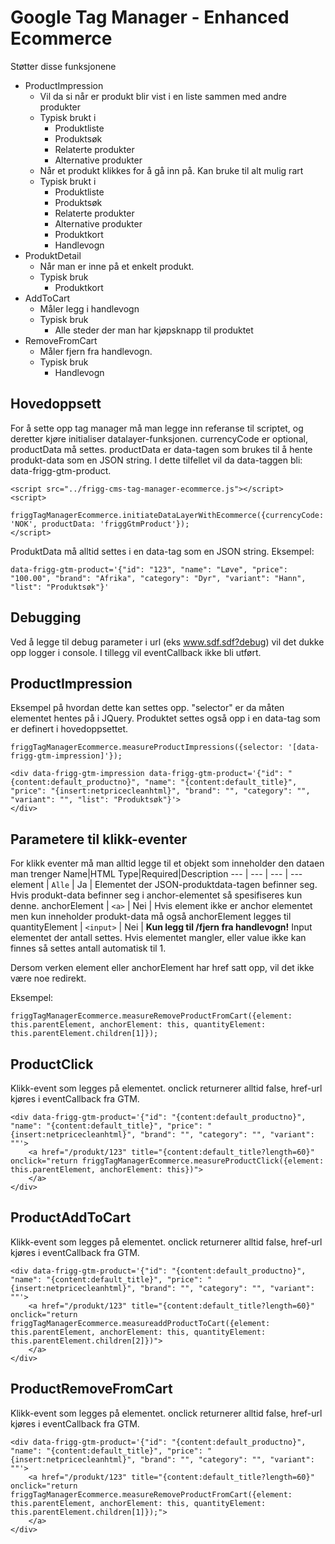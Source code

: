 # Google Tag Manager - Enhanced Ecommerce #

Støtter disse funksjonene
- ProductImpression 
    - Vil da si når er produkt blir vist i en liste sammen med andre produkter
    - Typisk brukt i
        - Produktliste
        - Produktsøk
        - Relaterte produkter
        - Alternative produkter
    - Når et produkt klikkes for å gå inn på. Kan bruke til alt mulig rart
    - Typisk brukt i
        - Produktliste
        - Produktsøk
        - Relaterte produkter
        - Alternative produkter
        - Produktkort
        - Handlevogn
- ProduktDetail
    - Når man er inne på et enkelt produkt.
    - Typisk bruk
        - Produktkort
- AddToCart
    - Måler legg i handlevogn
    - Typisk bruk
        - Alle steder der man har kjøpsknapp til produktet
- RemoveFromCart
    - Måler fjern fra handlevogn.
    - Typisk bruk
        - Handlevogn

## Hovedoppsett ##
For å sette opp tag manager må man legge inn referanse til scriptet, og deretter kjøre initialiser datalayer-funksjonen.
currencyCode er optional, productData må settes. productData er data-tagen som brukes til å hente produkt-data som en JSON string. I dette tilfellet vil da data-taggen bli: data-frigg-gtm-product.
```
<script src="../frigg-cms-tag-manager-ecommerce.js"></script>
<script>
  friggTagManagerEcommerce.initiateDataLayerWithEcommerce({currencyCode: 'NOK', productData: 'friggGtmProduct'});
</script>
```

ProduktData må alltid settes i en data-tag som en JSON string. Eksempel:
```
data-frigg-gtm-product='{"id": "123", "name": "Løve", "price": "100.00", "brand": "Afrika", "category": "Dyr", "variant": "Hann", "list": "Produktsøk"}'
```

## Debugging ##
Ved å legge til debug parameter i url (eks www.sdf.sdf?debug) vil det dukke opp logger i console. I tillegg vil eventCallback ikke bli utført.

## ProductImpression ##
Eksempel på hvordan dette kan settes opp. "selector" er da måten elementet hentes på i JQuery. Produktet settes også opp i en data-tag som er definert i hovedoppsettet.
```
friggTagManagerEcommerce.measureProductImpressions({selector: '[data-frigg-gtm-impression]'});

<div data-frigg-gtm-impression data-frigg-gtm-product='{"id": "{content:default_productno}", "name": "{content:default_title}", "price": "{insert:netpricecleanhtml}", "brand": "", "category": "", "variant": "", "list": "Produktsøk"}'>
</div>
```

## Parametere til klikk-eventer ##
For klikk eventer må man alltid legge til et objekt som inneholder den dataen man trenger
Name|HTML Type|Required|Description
--- | --- | --- | ---
element | `Alle` | Ja | Elementet der JSON-produktdata-tagen befinner seg. Hvis produkt-data befinner seg i anchor-elementet så spesifiseres kun denne.
anchorElement | `<a>` | Nei | Hvis element ikke er anchor elementet men kun inneholder produkt-data må også anchorElement legges til
quantityElement | `<input>` | Nei | **Kun legg til /fjern fra handlevogn!** Input elementet der antall settes. Hvis elementet mangler, eller value ikke kan finnes så settes antall automatisk til 1.

Dersom verken element eller anchorElement har href satt opp, vil det ikke være noe redirekt.

Eksempel: 
```
friggTagManagerEcommerce.measureRemoveProductFromCart({element: this.parentElement, anchorElement: this, quantityElement: this.parentElement.children[1]});
```

## ProductClick ##
Klikk-event som legges på elementet. onclick returnerer alltid false, href-url kjøres i eventCallback fra GTM. 

```
<div data-frigg-gtm-product='{"id": "{content:default_productno}", "name": "{content:default_title}", "price": "{insert:netpricecleanhtml}", "brand": "", "category": "", "variant": ""'>
    <a href="/produkt/123" title="{content:default_title?length=60}" onclick="return friggTagManagerEcommerce.measureProductClick({element: this.parentElement, anchorElement: this})">
    </a>
</div>
```

## ProductAddToCart ##
Klikk-event som legges på elementet. onclick returnerer alltid false, href-url kjøres i eventCallback fra GTM. 

```
<div data-frigg-gtm-product='{"id": "{content:default_productno}", "name": "{content:default_title}", "price": "{insert:netpricecleanhtml}", "brand": "", "category": "", "variant": ""'>
    <a href="/produkt/123" title="{content:default_title?length=60}" onclick="return friggTagManagerEcommerce.measureaddProductToCart({element: this.parentElement, anchorElement: this, quantityElement: this.parentElement.children[2]})">
    </a>
</div>
```

## ProductRemoveFromCart ##
Klikk-event som legges på elementet. onclick returnerer alltid false, href-url kjøres i eventCallback fra GTM. 

```
<div data-frigg-gtm-product='{"id": "{content:default_productno}", "name": "{content:default_title}", "price": "{insert:netpricecleanhtml}", "brand": "", "category": "", "variant": ""'>
    <a href="/produkt/123" title="{content:default_title?length=60}" onclick="return friggTagManagerEcommerce.measureRemoveProductFromCart({element: this.parentElement, anchorElement: this, quantityElement: this.parentElement.children[1]});">
    </a>
</div>
```